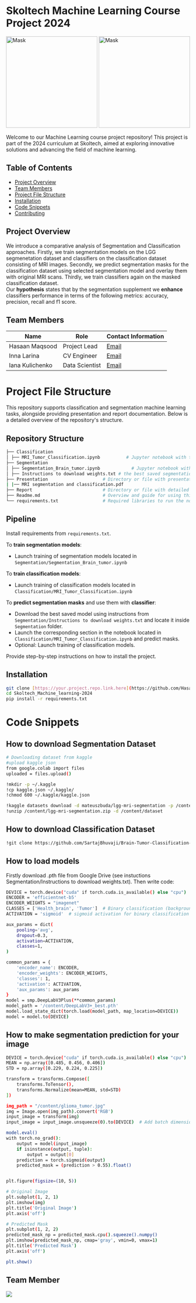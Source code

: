 # Skoltech Machine Learning Course Project 2024
<p float="left">
<img src="https://github.com/Hasaanmaqsood/Skoltech_Machine_learning-2024/assets/75485789/e6444cab-969b-482f-853d-e04510717cfe" width="250" alt="Mask">
<img src="![IMAGE 2024-03-22 22:35:31](https://github.com/Hasaanmaqsood/Skoltech_Machine_learning-2024/assets/49607311/c15f0707-03fb-4053-a49b-0e81dc2db9bb)" width="250" alt="Mask">
</p>

Welcome to our Machine Learning course project repository! This project is part of the 2024 curriculum at Skoltech, aimed at exploring innovative solutions and advancing the field of machine learning.

## Table of Contents

- [Project Overview](#project-overview)
- [Team Members](#team-members)
- [Project File Structure](#project-file-structure)
- [Installation](#installation)
- [Code Snippets](#code-snippets)
- [Contributing](#Team-Member)

## Project Overview

We introduce a comparative analysis of Segmentation and Classification approaches. Firstly, we train segmentation models on the LGG segmenetation dataset and classifiers on the classification dataset consisting of MRI images. Secondly, we predict segmentation masks for the classification dataset using selected segmentation model and overlay them with original MRI scans. Thirdly, we train classifiers again on the masked classification dataset. \
Our **hypothesis** states that by the segmentation supplement we **enhance** classifiers performance in terms of the following metrics: accuracy, precision, recall and f1 score.

## Team Members

| Name              | Role                | Contact Information |
|-------------------|---------------------|---------------------|
| Hasaan Maqsood    | Project Lead        | [Email](Hasaan.Maqsood@skoltech.ru) |
| Inna Larina       | CV Engineer         | [Email](inna.larina@skoltech.ru) |
| Iana Kulichenko   | Data Scientist      | [Email](Iana.Kulichenko@skoltech.ru) |


# Project File Structure

This repository supports classification and segmentation machine learning tasks, alongside providing presentation and report documentation. Below is a detailed overview of the repository's structure.

## Repository Structure

```bash
├── Classification
│ ├── MRI_Tumor_Classification.ipynb          # Jupyter notebook with the model training code for classification.
├── Segmentation
│ ├── Segmentation_Brain_tumor.ipynb            # Jupyter notebook with the model training code for segmentation.
│ ├── Instructions to download weights.txt # the best saved segmentation model
├── Presentation                     # Directory or file with presentation materials.
| |── MRI segmentation and classification.pdf
├── Report                           # Directory or file with detailed project report.
├── Readme.md                        # Overview and guide for using this repository.
└── requirements.txt                 # Required libraries to run the notebooks.

```

## Pipeline

Install requirements from ```requirements.txt```.

  To **train segmentation models**:
  - Launch training of segmentation models located in ```Segmentation/Segmentation_Brain_tumor.ipynb```

  To **train classification models**:
  - Launch training of classification models located in ```Classification/MRI_Tumor_Classification.ipynb```

  To **predict segmentation masks** and use them with **classifier**:
  - Download the best saved model using instructions from ```Segmentation/Instructions to download weights.txt``` and locate it inside ```Segmentation``` folder.
  - Launch the corresponding section in the notebook located in ```Classification/MRI_Tumor_Classification.ipynb``` and predict masks.
  - Optional: Launch training of classification models.

Provide step-by-step instructions on how to install the project.
## Installation

```bash
git clone [https://your.project.repo.link.here](https://github.com/Hasaanmaqsood/Skoltech_Machine_learning-2024.git)
cd Skoltech_Machine_learning-2024
pip install -r requirements.txt

```
# Code Snippets 
## How to download Segmentation Dataset
```bash
# Downloading dataset from kaggle
#upload kaggle json
from google.colab import files
uploaded = files.upload()

!mkdir -p ~/.kaggle
!cp kaggle.json ~/.kaggle/
!chmod 600 ~/.kaggle/kaggle.json

!kaggle datasets download -d mateuszbuda/lgg-mri-segmentation -p /content
!unzip /content/lgg-mri-segmentation.zip -d /content/dataset
```


## How to download Classification Dataset
```bash
!git clone https://github.com/SartajBhuvaji/Brain-Tumor-Classification-DataSet.git
```
## How to load models
Firstly download .pth file from Google Drive (see instuctions Segmentation/Instructions to download weights.txt). Then write code:
```bash
DEVICE = torch.device("cuda" if torch.cuda.is_available() else "cpu")
ENCODER = 'efficientnet-b5'
ENCODER_WEIGHTS = "imagenet"
CLASSES = ['Health_brain', 'Tumor']  # Binary classification (background and tumor)
ACTIVATION = 'sigmoid'  # sigmoid activation for binary classification

aux_params = dict(
    pooling='avg',
    dropout=0.3,
    activation=ACTIVATION,
    classes=1,
)

common_params = {
    'encoder_name': ENCODER,
    'encoder_weights': ENCODER_WEIGHTS,
    'classes': 1,
    'activation': ACTIVATION,
    'aux_params': aux_params
}
model = smp.DeepLabV3Plus(**common_params)
model_path = '/content/DeepLabV3+_best.pth'
model.load_state_dict(torch.load(model_path, map_location=DEVICE))
model = model.to(DEVICE)
```
## How to make segmentation prediction for your image
```bash
DEVICE = torch.device("cuda" if torch.cuda.is_available() else "cpu")
MEAN = np.array([0.485, 0.456, 0.406])
STD = np.array([0.229, 0.224, 0.225])

transform = transforms.Compose([
    transforms.ToTensor(),
    transforms.Normalize(mean=MEAN, std=STD)
])

img_path = "/content/glioma_tumor.jpg"
img = Image.open(img_path).convert('RGB')
input_image = transform(img)
input_image = input_image.unsqueeze(0).to(DEVICE)  # Add batch dimension and send to device

model.eval()
with torch.no_grad():
    output = model(input_image)
    if isinstance(output, tuple):
        output = output[0]
    prediction = torch.sigmoid(output)
    predicted_mask = (prediction > 0.55).float()


plt.figure(figsize=(10, 5))

# Original Image
plt.subplot(1, 2, 1)
plt.imshow(img)
plt.title('Original Image')
plt.axis('off')

# Predicted Mask
plt.subplot(1, 2, 2)
predicted_mask_np = predicted_mask.cpu().squeeze().numpy()
plt.imshow(predicted_mask_np, cmap='gray', vmin=0, vmax=1)
plt.title('Predicted Mask')
plt.axis('off')

plt.show()
```

## Team Member

<a href="https://github.com/Hasaanmaqsood/Skoltech_Machine_learning-2024/graphs/contributors">
  <img src="https://contrib.rocks/image?repo=Hasaanmaqsood/Skoltech_Machine_learning-2024"/>
</a>







